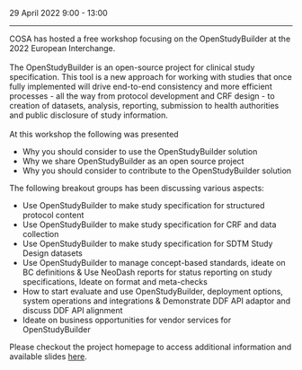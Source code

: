 29 April 2022  9:00 - 13:00

---

COSA has hosted a free workshop focusing on the OpenStudyBuilder at the 2022 European Interchange.  
<br/>
The OpenStudyBuilder is an open-source project for clinical study specification. This tool is a new approach for working with studies that once fully implemented will drive end-to-end consistency and more efficient processes - all the way from protocol development and CRF design - to creation of datasets, analysis, reporting, submission to health authorities and public disclosure of study information.  
<br/>
At this workshop the following was presented
* Why you should consider to use the OpenStudyBuilder solution
* Why we share OpenStudyBuilder as an open source project
* Why you should consider to contribute to the OpenStudyBuilder solution  

The following breakout groups has been discussing various aspects:

* Use OpenStudyBuilder to make study specification for structured protocol content
* Use OpenStudyBuilder to make study specification for CRF and data collection
* Use OpenStudyBuilder to make study specification for SDTM Study Design datasets
* Use OpenStudyBuilder to manage concept-based standards, ideate on BC definitions & Use NeoDash reports for status reporting on study specifications, Ideate on format and meta-checks
* How to start evaluate and use OpenStudyBuilder, deployment options, system operations and integrations & Demonstrate DDF API adaptor and discuss DDF API alignment
* Ideate on business opportunities for vendor services for OpenStudyBuilder

Please checkout the project homepage to access additional information and available slides [here](https://katjaglassconsulting.gitlab.io/fork-project-description/intro_events_past/#cdisc-open-source-alliance-cosa-openstudybuilder-workshop).
